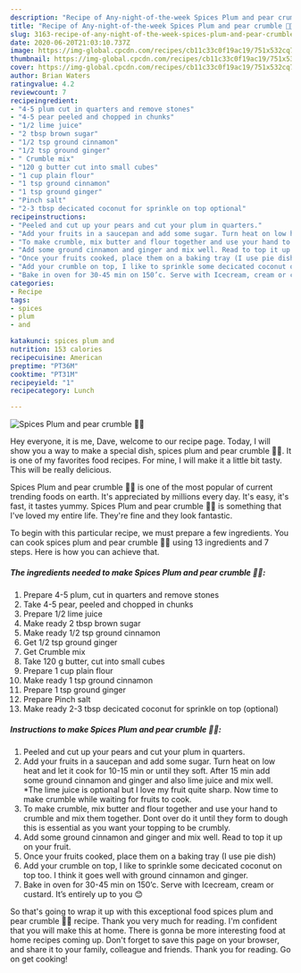 ```yaml
---
description: "Recipe of Any-night-of-the-week Spices Plum and pear crumble 🍐🍑"
title: "Recipe of Any-night-of-the-week Spices Plum and pear crumble 🍐🍑"
slug: 3163-recipe-of-any-night-of-the-week-spices-plum-and-pear-crumble
date: 2020-06-20T21:03:10.737Z
image: https://img-global.cpcdn.com/recipes/cb11c33c0f19ac19/751x532cq70/spices-plum-and-pear-crumble-🍐🍑-recipe-main-photo.jpg
thumbnail: https://img-global.cpcdn.com/recipes/cb11c33c0f19ac19/751x532cq70/spices-plum-and-pear-crumble-🍐🍑-recipe-main-photo.jpg
cover: https://img-global.cpcdn.com/recipes/cb11c33c0f19ac19/751x532cq70/spices-plum-and-pear-crumble-🍐🍑-recipe-main-photo.jpg
author: Brian Waters
ratingvalue: 4.2
reviewcount: 7
recipeingredient:
- "4-5 plum cut in quarters and remove stones"
- "4-5 pear peeled and chopped in chunks"
- "1/2 lime juice"
- "2 tbsp brown sugar"
- "1/2 tsp ground cinnamon"
- "1/2 tsp ground ginger"
- " Crumble mix"
- "120 g butter cut into small cubes"
- "1 cup plain flour"
- "1 tsp ground cinnamon"
- "1 tsp ground ginger"
- "Pinch salt"
- "2-3 tbsp decicated coconut for sprinkle on top optional"
recipeinstructions:
- "Peeled and cut up your pears and cut your plum in quarters."
- "Add your fruits in a saucepan and add some sugar. Turn heat on low heat and let it cook for 10-15 min or until they soft. After 15 min add some ground cinnamon and ginger and also lime juice and mix well. *The lime juice is optional but I love my fruit quite sharp. Now time to make crumble while waiting for fruits to cook."
- "To make crumble, mix butter and flour together and use your hand to crumble and mix them together. Dont over do it until they form to dough this is essential as you want your topping to be crumbly."
- "Add some ground cinnamon and ginger and mix well. Read to top it up on your fruit."
- "Once your fruits cooked, place them on a baking tray (I use pie dish)"
- "Add your crumble on top, I like to sprinkle some decicated coconut on top too. I think it goes well with ground cinnamon and ginger."
- "Bake in oven for 30-45 min on 150’c. Serve with Icecream, cream or custard. It’s entirely up to you 😊"
categories:
- Recipe
tags:
- spices
- plum
- and

katakunci: spices plum and 
nutrition: 153 calories
recipecuisine: American
preptime: "PT36M"
cooktime: "PT31M"
recipeyield: "1"
recipecategory: Lunch

---
```



![Spices Plum and pear crumble 🍐🍑](https://img-global.cpcdn.com/recipes/cb11c33c0f19ac19/751x532cq70/spices-plum-and-pear-crumble-🍐🍑-recipe-main-photo.jpg)

Hey everyone, it is me, Dave, welcome to our recipe page. Today, I will show you a way to make a special dish, spices plum and pear crumble 🍐🍑. It is one of my favorites food recipes. For mine, I will make it a little bit tasty. This will be really delicious.



Spices Plum and pear crumble 🍐🍑 is one of the most popular of current trending foods on earth. It's appreciated by millions every day. It's easy, it's fast, it tastes yummy. Spices Plum and pear crumble 🍐🍑 is something that I've loved my entire life. They're fine and they look fantastic.


To begin with this particular recipe, we must prepare a few ingredients. You can cook spices plum and pear crumble 🍐🍑 using 13 ingredients and 7 steps. Here is how you can achieve that.

<!--inarticleads1-->

##### The ingredients needed to make Spices Plum and pear crumble 🍐🍑:

1. Prepare 4-5 plum, cut in quarters and remove stones
1. Take 4-5 pear, peeled and chopped in chunks
1. Prepare 1/2 lime juice
1. Make ready 2 tbsp brown sugar
1. Make ready 1/2 tsp ground cinnamon
1. Get 1/2 tsp ground ginger
1. Get  Crumble mix
1. Take 120 g butter, cut into small cubes
1. Prepare 1 cup plain flour
1. Make ready 1 tsp ground cinnamon
1. Prepare 1 tsp ground ginger
1. Prepare Pinch salt
1. Make ready 2-3 tbsp decicated coconut for sprinkle on top (optional)




<!--inarticleads2-->

##### Instructions to make Spices Plum and pear crumble 🍐🍑:

1. Peeled and cut up your pears and cut your plum in quarters.
1. Add your fruits in a saucepan and add some sugar. Turn heat on low heat and let it cook for 10-15 min or until they soft. After 15 min add some ground cinnamon and ginger and also lime juice and mix well. *The lime juice is optional but I love my fruit quite sharp. Now time to make crumble while waiting for fruits to cook.
1. To make crumble, mix butter and flour together and use your hand to crumble and mix them together. Dont over do it until they form to dough this is essential as you want your topping to be crumbly.
1. Add some ground cinnamon and ginger and mix well. Read to top it up on your fruit.
1. Once your fruits cooked, place them on a baking tray (I use pie dish)
1. Add your crumble on top, I like to sprinkle some decicated coconut on top too. I think it goes well with ground cinnamon and ginger.
1. Bake in oven for 30-45 min on 150’c. Serve with Icecream, cream or custard. It’s entirely up to you 😊




So that's going to wrap it up with this exceptional food spices plum and pear crumble 🍐🍑 recipe. Thank you very much for reading. I'm confident that you will make this at home. There is gonna be more interesting food at home recipes coming up. Don't forget to save this page on your browser, and share it to your family, colleague and friends. Thank you for reading. Go on get cooking!
